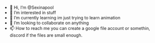 - 👋 Hi, I’m @Sexinapool
- 👀 I’m interested in stuff
- 🌱 I’m currently learning im just trying to learn animation
- 💞️ I’m looking to collaborate on anything
- 📫 How to reach me you can create a google file account or somethin, discord if the files are small enough.

<!---
Sexinapool/Sexinapool is a ✨ special ✨ repository because its `README.md` (this file) appears on your GitHub profile.
You can click the Preview link to take a look at your changes.
--->
